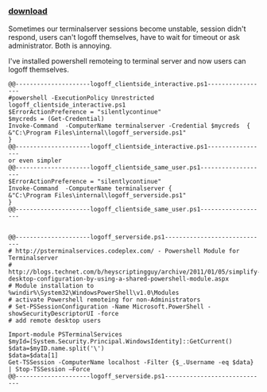 ﻿---
pid:            3440
poster:         Carsten
title:          
date:           2012-05-30 09:56:58
format:         posh
parent:         0
parent:         0

---

# 

### [download](3440.ps1)

Sometimes our terminalserver sessions become unstable, session didn't
respond, users can't logoff themselves, have to wait for timeout or ask
administrator. Both is annoying.

I've installed powershell remoteing to terminal server and now users can logoff themselves.


```posh
@@---------------------logoff_clientside_interactive.ps1-----------------
#powershell -ExecutionPolicy Unrestricted logoff_clientside_interactive.ps1
$ErrorActionPreference = "silentlycontinue"
$mycreds = (Get-Credential)
Invoke-Command  -ComputerName terminalserver -Credential $mycreds  {
&"C:\Program Files\internal\logoff_serverside.ps1"
}
@@---------------------logoff_clientside_interactive.ps1-----------------
or even simpler
@@---------------------logoff_clientside_same_user.ps1-------------------
$ErrorActionPreference = "silentlycontinue"
Invoke-Command  -ComputerName terminalserver {
&"C:\Program Files\internal\logoff_serverside.ps1"
}
@@---------------------logoff_clientside_same_user.ps1-------------------


@@---------------------logoff_serverside.ps1-----------------------------
# http://psterminalservices.codeplex.com/ - Powershell Module for Terminalserver
# http://blogs.technet.com/b/heyscriptingguy/archive/2011/01/05/simplify-desktop-configuration-by-using-a-shared-powershell-module.aspx
# Module installation to %windir%\System32\WindowsPowerShell\v1.0\Modules
# activate Powershell remoteing for non-Administrators
# Set-PSSessionConfiguration -Name Microsoft.PowerShell -showSecurityDescriptorUI -force
# add remote desktop users

Import-module PSTerminalServices
$myId=[System.Security.Principal.WindowsIdentity]::GetCurrent()
$data=$myID.name.split('\')
$data=$data[1]
Get-TSSession -ComputerName localhost -Filter {$_.Username -eq $data}  | Stop-TSSession –Force
@@---------------------logoff_serverside.ps1-----------------------------
```
